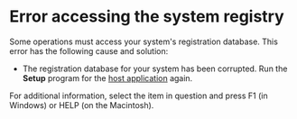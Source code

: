 
# Error accessing the system registry

Some operations must access your system's registration database. This error has the following cause and solution:



- The registration database for your system has been corrupted. Run the  **Setup** program for the [host application](b8bdf64f-5920-1ae9-16d0-b26d09524a30.md) again.
    

For additional information, select the item in question and press F1 (in Windows) or HELP (on the Macintosh).
